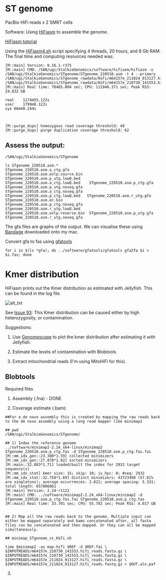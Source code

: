 # ST genome

PacBio HiFi reads x 2 SMRT cells


Software: Using [HiFiasm](https://github.com/chhylp123/hifiasm#hifionly) to assemble the genome. 

[HiFiasm tutorial](https://hifiasm.readthedocs.io/en/latest/pa-assembly.html)

Using the [HiFiasm4.sh](https://github.com/alexjvr1/Stalkies/blob/main/Scripts/HiFiasm4.sh) script specifying 4 threads, 20 hours, and 8 Gb RAM. The final time and computing resources needed was: 
```
[M::main] Version: 0.16.1-r375
[M::main] CMD: /SAN/ugi/StalkieGenomics/software/hifiasm/hifiasm -o /SAN/ugi/StalkieGenomics/STgenome/STgenome_220510.asm -t 4 --primary /SAN/ugi/StalkieGenomics/STgenome_rawdata/HiFi/m64157e_211024_013127.hifi_reads.fastq.gz /SAN/ugi/StalkieGenomics/STgenome_rawdata/HiFi/m64157e_210730_141553.hifi_reads.fastq.gz
[M::main] Real time: 70485.004 sec; CPU: 111946.371 sec; Peak RSS: 24.832 GB

real	1174m55.122s
user	1799m8.122s
sys	66m40.244s



[M::purge_dups] homozygous read coverage threshold: 49
[M::purge_dups] purge duplication coverage threshold: 62
```


## Assess the output: 

```
/SAN/ugi/StalkieGenomics/STgenome

ls STgenome_220510.asm.*
STgenome_220510.asm.a_ctg.gfa         STgenome_220510.asm.ovlp.source.bin  STgenome_220510.asm.p_utg.lowQ.bed
STgenome_220510.asm.a_ctg.lowQ.bed    STgenome_220510.asm.p_ctg.gfa        STgenome_220510.asm.p_utg.noseq.gfa
STgenome_220510.asm.a_ctg.noseq.gfa   STgenome_220510.asm.p_ctg.lowQ.bed   STgenome_220510.asm.r_utg.gfa
STgenome_220510.asm.ec.bin            STgenome_220510.asm.p_ctg.noseq.gfa  STgenome_220510.asm.r_utg.lowQ.bed
STgenome_220510.asm.ovlp.reverse.bin  STgenome_220510.asm.p_utg.gfa        STgenome_220510.asm.r_utg.noseq.gfa
```


The gfa files are graphs of the output. We can visualise these using [Bandage](https://rrwick.github.io/Bandage/) downloaded onto my mac. 

Convert gfa to fas using [gfatools](https://github.com/lh3/gfatools)

```
for i in $(ls *gfa); do ../software/gfatools/gfatools gfa2fa $i > $i.fas; done
```


# Kmer distribution

HiFiasm prints out the Kmer distribution as estimated with Jellyfish. This can be found in the log file. 

![alt_txt][kmerdist]

[kmerdist]:https://user-images.githubusercontent.com/12142475/169043417-a27424e3-ab04-4fc5-ba0e-c4f983791627.png


See [Issue 93](https://github.com/chhylp123/hifiasm/issues/93): This Kmer distribution can be caused either by high heterozygosity, or contamination. 

Suggestions: 

1) Use [Genomescope](https://bioinformaticsworkbook.org/dataAnalysis/GenomeAssembly/genomescope.html#gsc.tab=0) to plot the kmer distribution after estimating it with Jellyfish. 

2) Estimate the levels of contamination with Blobtools

3) Extract mitochondrial reads (I'm using MitoHiFi for this). 


## Blobtools

Required files

1) Assembly (.fna) - DONE

2) Coverage estimate (.bam): 
```
##For a de novo assembly this is created by mapping the raw reads back to the de novo assembly using a long read mapper like minimap2

## pwd
/SAN/ugi/StalkieGenomics/STgenome/

## 1) Index the reference genome
../software/minimap2-2.24_x64-linux/minimap2 STgenome_220510.asm.p_ctg.fas -d STgenome_220510.asm.p_ctg.fas.fai
[M::mm_idx_gen::23.300*1.59] collected minimizers
[M::mm_idx_gen::27.878*1.82] sorted minimizers
[M::main::32.083*1.71] loaded/built the index for 2932 target sequence(s)
[M::mm_idx_stat] kmer size: 15; skip: 10; is_hpc: 0; #seq: 2932
[M::mm_idx_stat::32.758*1.69] distinct minimizers: 43723498 (57.61% are singletons); average occurrences: 2.822; average spacing: 5.331; total length: 657806061
[M::main] Version: 2.24-r1122
[M::main] CMD: ../software/minimap2-2.24_x64-linux/minimap2 -d STgenome_220510.asm.p_ctg.fas.fai STgenome_220510.asm.p_ctg.fas
[M::main] Real time: 33.701 sec; CPU: 55.783 sec; Peak RSS: 4.017 GB


## 2) Map all the raw reads back to the genome. Multiple input can either be mapped separately and bams concatenated after, all fasta files can be concatenated and then mapped. Or they can all be mapped simultaneously. 

## minimap_STgenome_vs_HiFi.sh

time $minimap2 -ax map-hifi $REF -d $REF.fai \
$INPUTREADS/m64157e_210730_141553.hifi_reads.fasta.gz \
$INPUTREADS/m64157e_210730_141553.hifi_reads.fastq.gz \
$INPUTREADS/m64157e_211024_013127.hifi_reads.fasta.gz \
$INPUTREADS/m64157e_211024_013127.hifi_reads.fastq.gz > $OUT.aln.paf

```

3) 
